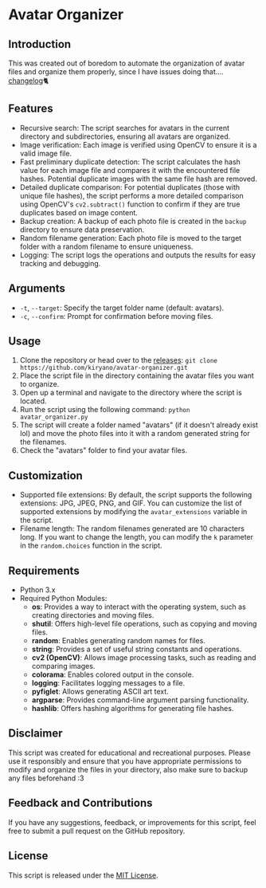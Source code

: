 # Avatar Organizer

## Introduction
This was created out of boredom to automate the organization of avatar files and organize them properly, since I have issues doing that.... [changelog](https://github.com/kiryano/avatar-organizer/blob/main/changelog.md)🐈

## Features

- Recursive search: The script searches for avatars in the current directory and subdirectories, ensuring all avatars are organized.
- Image verification: Each image is verified using OpenCV to ensure it is a valid image file.
- Fast preliminary duplicate detection: The script calculates the hash value for each image file and compares it with the encountered file hashes. Potential duplicate images with the same file hash are removed.
- Detailed duplicate comparison: For potential duplicates (those with unique file hashes), the script performs a more detailed comparison using OpenCV's `cv2.subtract()` function to confirm if they are true duplicates based on image content.
- Backup creation: A backup of each photo file is created in the `backup` directory to ensure data preservation.
- Random filename generation: Each photo file is moved to the target folder with a random filename to ensure uniqueness.
- Logging: The script logs the operations and outputs the results for easy tracking and debugging.

## Arguments

- `-t`, `--target`: Specify the target folder name (default: avatars).
- `-c`, `--confirm`: Prompt for confirmation before moving files.

## Usage
1. Clone the repository or head over to the [releases](https://github.com/kiryano/avatar-organizer/releases/tag/v1.0.0): `git clone https://github.com/kiryano/avatar-organizer.git`
2. Place the script file in the directory containing the avatar files you want to organize.
3. Open up a terminal and navigate to the directory where the script is located.
4. Run the script using the following command: `python avatar_organizer.py`
5. The script will create a folder named "avatars" (if it doesn't already exist lol) and move the photo files into it with a random generated string for the filenames.
6. Check the "avatars" folder to find your avatar files.

## Customization
- Supported file extensions: By default, the script supports the following extensions: JPG, JPEG, PNG, and GIF. You can customize the list of supported extensions by modifying the `avatar_extensions` variable in the script.
- Filename length: The random filenames generated are 10 characters long. If you want to change the length, you can modify the `k` parameter in the `random.choices` function in the script.


## Requirements
- Python 3.x
- Required Python Modules:
  - **os**: Provides a way to interact with the operating system, such as creating directories and moving files.
  - **shutil**: Offers high-level file operations, such as copying and moving files.
  - **random**: Enables generating random names for files.
  - **string**: Provides a set of useful string constants and operations.
  - **cv2 (OpenCV)**: Allows image processing tasks, such as reading and comparing images.
  - **colorama**: Enables colored output in the console.
  - **logging**: Facilitates logging messages to a file.
  - **pyfiglet**: Allows generating ASCII art text.
  - **argparse**: Provides command-line argument parsing functionality.
  - **hashlib**: Offers hashing algorithms for generating file hashes.

## Disclaimer
This script was created for educational and recreational purposes. Please use it responsibly and ensure that you have appropriate permissions to modify and organize the files in your directory, also make sure to backup any files beforehand :3

## Feedback and Contributions
If you have any suggestions, feedback, or improvements for this script, feel free to submit a pull request on the GitHub repository.

## License
This script is released under the [MIT License](LICENSE).
